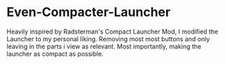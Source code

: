 # Even-Compacter-Launcher
Heavily inspired by Radsterman's Compact Launcher Mod, I modified the Launcher to my personal liking. Removing most most buttons and only leaving in the parts i view as relevant. Most importantly, making the launcher as compact as possible.
